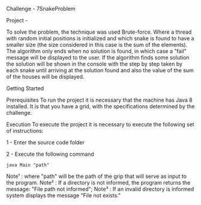 Challenge - 7SnakeProblem

Project - 

To solve the problem, the technique was used Brute-force. Where a thread with random initial positions is initialized and which snake is found to have a smaller size (the size considered in this case is the sum of the elements). The algorithm only ends when no solution is found, in which case a "fail" message will be displayed to the user. If the algorithm finds some solution the solution will be shown in the console with the step by step taken by each snake until arriving at the solution found and also the value of the sum of the houses will be displayed.

Getting Started

Prerequisites
	To run the project it is necessary that the machine has Java 8 installed.
	It is that you have a grid, with the specifications determined by the challenge.
	
Execution
	To execute the project it is necessary to execute the following set of instructions:

1 - Enter the source code folder

2 - Execute the following command
    
    java Main "path"

Note¹ : where "path" will be the path of the grip that will serve as input to the program.
Note² : If a directory is not informed, the program returns the message: "File path not informed";
Note³ : If an invalid directory is informed system displays the message "File not exists."